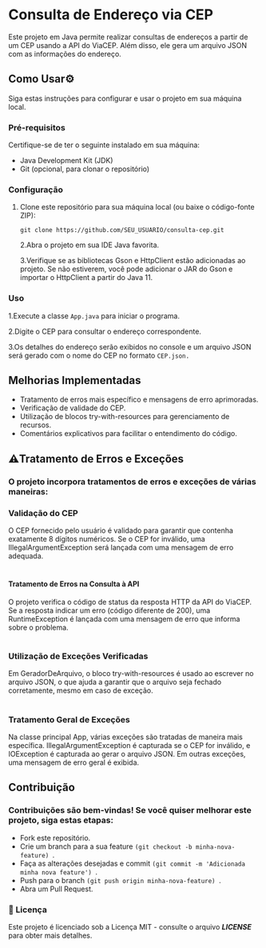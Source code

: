 # Consulta de Endereço via CEP

Este projeto em Java permite realizar consultas de endereços a partir de um CEP usando a API do ViaCEP. Além disso, ele gera um arquivo JSON com as informações do endereço.

## Como Usar⚙️

Siga estas instruções para configurar e usar o projeto em sua máquina local.

### Pré-requisitos

Certifique-se de ter o seguinte instalado em sua máquina:

- Java Development Kit (JDK)
- Git (opcional, para clonar o repositório)

### Configuração

1. Clone este repositório para sua máquina local (ou baixe o código-fonte ZIP):

   ```
   git clone https://github.com/SEU_USUARIO/consulta-cep.git
   ```
   2.Abra o projeto em sua IDE Java favorita.
  
   3.Verifique se as bibliotecas Gson e HttpClient estão adicionadas ao projeto. Se não estiverem, você pode adicionar o JAR 
     do Gson e importar o HttpClient a partir do Java 11.

### Uso
1.Execute a classe `App.java` para iniciar o programa.

2.Digite o CEP para consultar o endereço correspondente.

3.Os detalhes do endereço serão exibidos no console e um arquivo JSON será gerado com o nome do CEP no formato   `CEP.json.`

## Melhorias Implementadas

+ Tratamento de erros mais específico e mensagens de erro aprimoradas.
+ Verificação de validade do CEP.
+ Utilização de blocos try-with-resources para gerenciamento de recursos.
+ Comentários explicativos para facilitar o entendimento do código.


## ⚠️Tratamento de Erros e Exceções 
### O projeto incorpora tratamentos de erros e exceções de várias maneiras:

### Validação do CEP

O CEP fornecido pelo usuário é validado para garantir que contenha exatamente 8 dígitos numéricos. Se o CEP for inválido, uma IllegalArgumentException será lançada com uma mensagem de erro adequada.
#
#### Tratamento de Erros na Consulta à API

O projeto verifica o código de status da resposta HTTP da API do ViaCEP. Se a resposta indicar um erro (código diferente de 200), uma RuntimeException é lançada com uma mensagem de erro que informa sobre o problema.
#
### Utilização de Exceções Verificadas

Em GeradorDeArquivo, o bloco try-with-resources é usado ao escrever no arquivo JSON, o que ajuda a garantir que o arquivo seja fechado corretamente, mesmo em caso de exceção.
#
### Tratamento Geral de Exceções

Na classe principal App, várias exceções são tratadas de maneira mais específica. IllegalArgumentException é capturada se o CEP for inválido, e IOException é capturada ao gerar o arquivo JSON. Em outras exceções, uma mensagem de erro geral é exibida.

  
## Contribuição
### Contribuições são bem-vindas! Se você quiser melhorar este projeto, siga estas etapas:

+ Fork este repositório.
+ Crie um branch para a sua feature  `(git checkout -b minha-nova-feature) `.
+ Faça as alterações desejadas e commit  `(git commit -m 'Adicionada minha nova feature') `.
+ Push para o branch  `(git push origin minha-nova-feature) `.
+ Abra um Pull Request.



### 🔑 Licença
 Este projeto é licenciado sob a Licença MIT - consulte o arquivo ***LICENSE*** para obter mais detalhes.
